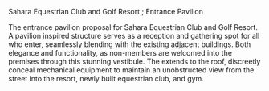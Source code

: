 Sahara Equestrian Club and Golf Resort ; Entrance Pavilion

The entrance pavilion proposal for Sahara Equestrian Club and Golf Resort. A pavilion inspired structure serves as a reception and gathering spot for all who enter, seamlessly blending with the existing adjacent buildings.  Both elegance and functionality, as non-members are welcomed into the premises through this stunning vestibule.  The extends to the roof, discreetly conceal mechanical equipment to maintain an unobstructed view from the street into the resort, newly built equestrian club, and gym. 
